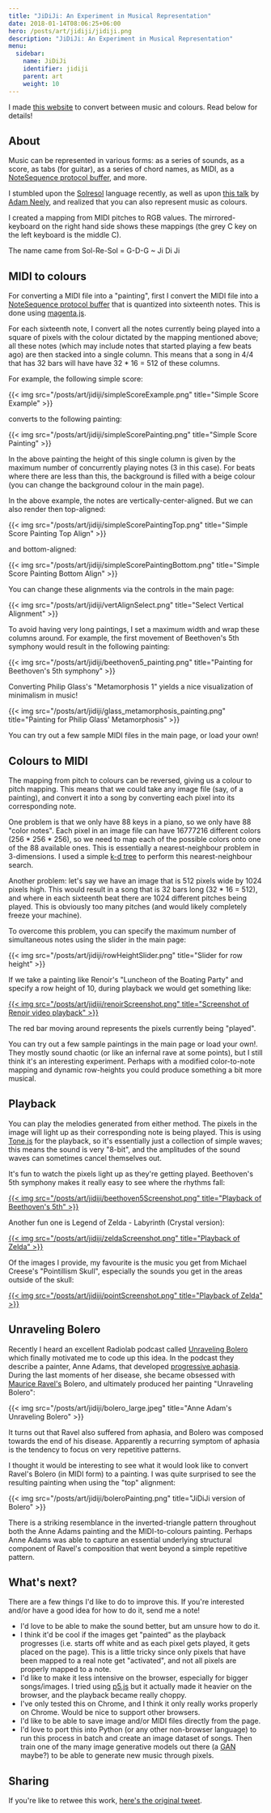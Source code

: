 ```yaml
---
title: "JiDiJi: An Experiment in Musical Representation"
date: 2018-01-14T08:06:25+06:00
hero: /posts/art/jidiji/jidiji.png
description: "JiDiJi: An Experiment in Musical Representation"
menu:
  sidebar:
    name: JiDiJi
    identifier: jidiji
    parent: art
    weight: 10
---
```


I made [this website](https://jidiji.glitch.me/) to convert between music and colours. Read below for details!

## About

Music can be represented in various forms: as a series of sounds, as a score, as tabs (for guitar), as a series of chord names, as MIDI, as a [NoteSequence protocol buffer](https://github.com/tensorflow/magenta/blob/master/magenta/protobuf/music.proto#L27), and more.

I stumbled upon the [Solresol](https://en.wikipedia.org/wiki/Solresol) language recently, as well as upon [this talk](http://cdm.link/2018/03/watch-ableton-loop-talk-connects-polyrhythms-synesthesia/) by [Adam Neely](http://www.adamneely.com/), and realized that you can also represent music as colours.

I created a mapping from MIDI pitches to RGB values. The mirrored-keyboard on the right hand side shows these mappings (the grey C key on the left keyboard is the middle C).

The name came from Sol-Re-Sol = G-D-G ~ Ji Di Ji


## MIDI to colours

For converting a MIDI file into a "painting", first I convert the MIDI file into a [NoteSequence protocol buffer](https://github.com/tensorflow/magenta/blob/master/magenta/protobuf/music.proto#L27) that is quantized into sixteenth notes. This is done using [magenta.js](https://magenta.tensorflow.org/js).

For each sixteenth note, I convert all the notes currently being played into a square of pixels with the colour dictated by the mapping mentioned above; all these notes (which may include notes that started playing a few beats ago) are then stacked into a single column. This means that a song in 4/4 that has 32 bars will have have 32 * 16 = 512 of these columns.

For example, the following simple score:

{{< img src="/posts/art/jidiji/simpleScoreExample.png" title="Simple Score Example" >}}

converts to the following painting:

{{< img src="/posts/art/jidiji/simpleScorePainting.png" title="Simple Score Painting" >}}

In the above painting the height of this single column is given by the maximum number of concurrently playing notes (3 in this case). For beats where there are less than this, the background is filled with a beige colour (you can change the background colour in the main page).

In the above example, the notes are vertically-center-aligned. But we can also render then top-aligned:

{{< img src="/posts/art/jidiji/simpleScorePaintingTop.png" title="Simple Score Painting Top Align" >}}

and bottom-aligned:

{{< img src="/posts/art/jidiji/simpleScorePaintingBottom.png" title="Simple Score Painting Bottom Align" >}}

You can change these alignments via the controls in the main page:

{{< img src="/posts/art/jidiji/vertAlignSelect.png" title="Select Vertical Alignment" >}}

To avoid having very long paintings, I set a maximum width and wrap these columns around. For example, the first movement of Beethoven's 5th symphony would result in the following painting:

{{< img src="/posts/art/jidiji/beethoven5_painting.png" title="Painting for Beethoven's 5th symphony" >}}

Converting Philip Glass's "Metamorphosis 1" yields a nice visualization of minimalism in music!

{{< img src="/posts/art/jidiji/glass_metamorphosis_painting.png" title="Painting for Philip Glass' Metamorphosis" >}}

You can try out a few sample MIDI files in the main page, or load your own!


## Colours to MIDI

The mapping from pitch to colours can be reversed, giving us a colour to pitch mapping. This means that we could take any image file (say, of a painting), and convert it into a song by converting each pixel into its corresponding note.

One problem is that we only have 88 keys in a piano, so we only have 88 "color notes". Each pixel in an image file can have 16777216 different colors (256 * 256 * 256), so we need to map each of the possible colors onto one of the 88 available ones. This is essentially a nearest-neighbour problem in 3-dimensions. I used a simple [k-d tree](https://en.wikipedia.org/wiki/K-d_tree) to perform this nearest-neighbour search.

Another problem: let's say we have an image that is 512 pixels wide by 1024 pixels high. This would result in a song that is 32 bars long (32 * 16 = 512), and where in each sixteenth beat there are 1024 different pitches being played. This is obviously too many pitches (and would likely completely freeze your machine).

To overcome this problem, you can specify the maximum number of simultaneous notes using the slider in the main page:

{{< img src="/posts/art/jidiji/rowHeightSlider.png" title="Slider for row height" >}}

If we take a painting like Renoir's "Luncheon of the Boating Party" and specify a row height of 10, during playback we would get something like:

[{{< img src="/posts/art/jidiji/renoirScreenshot.png" title="Screenshot of Renoir video playback" >}}](/posts/art/jidiji/renoir_playback.mp4)

The red bar moving around represents the pixels currently being "played".

You can try out a few sample paintings in the main page or load your own!. They mostly sound chaotic (or like an infernal rave at some points), but I still think it's an interesting experiment. Perhaps with a modified color-to-note mapping and dynamic row-heights you could produce something a bit more musical.


## Playback


You can play the melodies generated from either method. The pixels in the image will light up as their corresponding note is being played. This is using [Tone.js](https://tonejs.github.io/) for the playback, so it's essentially just a collection of simple waves; this means the sound is very "8-bit", and the amplitudes of the sound waves can sometimes cancel themselves out.

It's fun to watch the pixels light up as they're getting played. Beethoven's 5th symphony makes it really easy to see where the rhythms fall:

[{{< img src="/posts/art/jidiji/beethoven5Screenshot.png" title="Playback of Beethoven's 5th" >}}](/posts/art/jidiji/beethoven5.mp4)

Another fun one is Legend of Zelda - Labyrinth (Crystal version):

[{{< img src="/posts/art/jidiji/zeldaScreenshot.png" title="Playback of Zelda" >}}](/posts/art/jidiji/zelda.mp4)

Of the images I provide, my favourite is the music you get from Michael Creese's "Pointillism Skull", especially the sounds you get in the areas outside of the skull:

[{{< img src="/posts/art/jidiji/pointScreenshot.png" title="Playback of Zelda" >}}](/posts/art/jidiji/point.mp4)


## Unraveling Bolero

Recently I heard an excellent Radiolab podcast called [Unraveling Bolero](https://www.wnycstudios.org/story/unraveling-bolero/) which finally motivated me to code up this idea. In the podcast they describe a painter, Anne Adams, that developed [progressive aphasia](https://en.wikipedia.org/wiki/Aphasia). During the last moments of her disease, she became obsessed with [Maurice Ravel's](https://en.wikipedia.org/wiki/Maurice_Ravel) Bolero, and ultimately produced her painting "Unraveling Bolero":

{{< img src="/posts/art/jidiji/bolero_large.jpeg" title="Anne Adam's Unraveling Bolero" >}}

It turns out that Ravel also suffered from aphasia, and Bolero was composed towards the end of his disease. Apparently a recurring symptom of aphasia is the tendency to focus on very repetitive patterns.

I thought it would be interesting to see what it would look like to convert Ravel's Bolero (in MIDI form) to a painting. I was quite surprised to see the resulting painting when using the "top" alignment:

{{< img src="/posts/art/jidiji/boleroPainting.png" title="JiDiJi version of Bolero" >}}

There is a striking resemblance in the inverted-triangle pattern throughout both the Anne Adams painting and the MIDI-to-colours painting. Perhaps Anne Adams was able to capture an essential underlying structural component of Ravel's composition that went beyond a simple repetitive pattern.


## What's next?

There are a few things I'd like to do to improve this. If you're interested and/or have a good idea for how to do it, send me a note!

-  I'd love to be able to make the sound better, but am unsure how to do it.
-  I think it'd be cool if the images get "painted" as the playback progresses (i.e. starts off white and as each pixel gets played, it gets placed on the page). This is a little tricky since only pixels that have been mapped to a real note get "activated", and not all pixels are properly mapped to a note.
-  I'd like to make it less intensive on the browser, especially for bigger songs/images. I tried using [p5.js](https://p5js.org/) but it actually made it heavier on the browser, and the playback became really choppy.
-  I've only tested this on Chrome, and I think it only really works properly on Chrome. Would be nice to support other browsers.
-  I'd like to be able to save image and/or MIDI files directly from the page.
-  I'd love to port this into Python (or any other non-browser language) to run this process in batch and create an image dataset of songs. Then train one of the many image generative models out there (a [GAN](https://en.wikipedia.org/wiki/Generative_adversarial_network) maybe?) to be able to generate new music through pixels.


## Sharing

If you're like to retwee this work, [here's the original tweet](https://twitter.com/pcastr/status/1029330794152644609).
